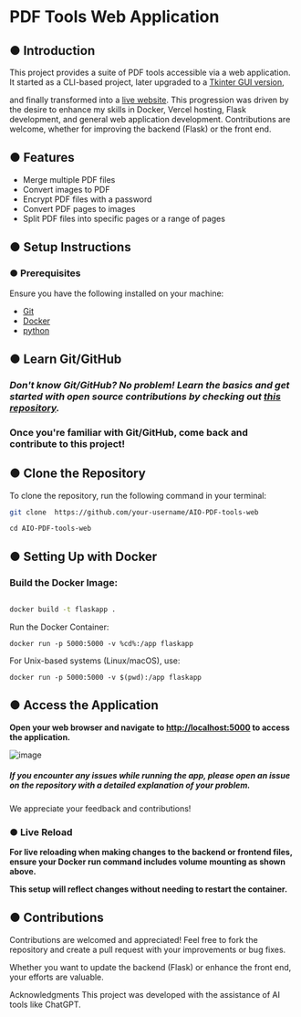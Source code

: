 # PDF Tools Web Application

## ● Introduction

This project provides a suite of PDF tools accessible via a web application. It started as a CLI-based project, later upgraded to a [Tkinter GUI version](https://github.com/vedantterse/AIO-PDF_tools),

and finally transformed into a [live website](https://aiopdftools.vercel.app/). This progression was driven by the desire to enhance my skills in Docker, Vercel hosting, Flask development, and general web application development. Contributions are welcome, whether for improving the backend (Flask) or the front end. 

## ● Features

- Merge multiple PDF files
- Convert images to PDF
- Encrypt PDF files with a password
- Convert PDF pages to images
- Split PDF files into specific pages or a range of pages

## ● Setup Instructions

### ●  Prerequisites

Ensure you have the following installed on your machine:

- [Git](https://git-scm.com/)
- [Docker](https://www.docker.com/get-started)
- [python](https://www.python.org/downloads/)

## ● Learn Git/GitHub

### *Don't know Git/GitHub? No problem! Learn the basics and get started with open source contributions by checking out [this repository](https://github.com/vedantterse/python).* 
### **Once you're familiar with Git/GitHub, come back and contribute to this project!**


## ● Clone the Repository

To clone the repository, run the following command in your terminal:

```bash
git clone  https://github.com/your-username/AIO-PDF-tools-web
```
```
cd AIO-PDF-tools-web
```
## ● Setting Up with Docker

### Build the Docker Image:

```bash

docker build -t flaskapp .
```
Run the Docker Container:

```
docker run -p 5000:5000 -v %cd%:/app flaskapp
```
For Unix-based systems (Linux/macOS), use:

```
docker run -p 5000:5000 -v $(pwd):/app flaskapp
```
## ● Access the Application

**Open your web browser and navigate to [http://localhost:5000](http://localhost:5000) to access the application.**


![image](https://github.com/vedantterse/AIO-PDF-tools-web/assets/69134828/17c23308-db50-4762-8e6b-eb2c5b922841)


##### If you encounter any issues while running the app, please open an issue on the repository with a detailed explanation of your problem.
We appreciate your feedback and contributions!

### ● **Live Reload**

**For live reloading when making changes to the backend or frontend files, ensure your Docker run command includes volume mounting as shown above.**

**This setup will reflect changes without needing to restart the container.**

## ● Contributions
Contributions are welcomed and appreciated! Feel free to fork the repository and create a pull request with your improvements or bug fixes. 

Whether you want to update the backend (Flask) or enhance the front end, your efforts are valuable.

Acknowledgments
This project was developed with the assistance of AI tools like ChatGPT.


